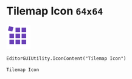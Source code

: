 # Tilemap Icon `64x64`
<img src="/img/Tilemap%20Icon.png" width=64 height=64>

``` CSharp
EditorGUIUtility.IconContent("Tilemap Icon")
```
```
Tilemap Icon
```
